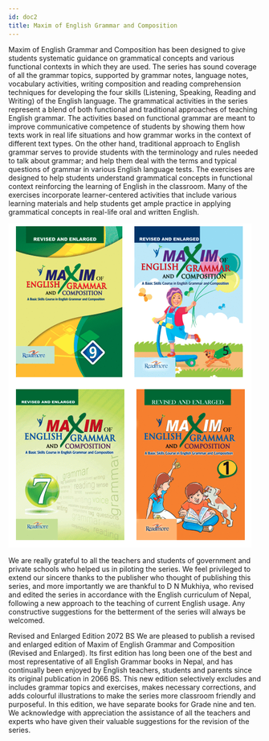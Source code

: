 ```yaml
---
id: doc2
title: Maxim of English Grammar and Composition
---
```


Maxim of English Grammar and Composition has been designed to give students systematic guidance on grammatical concepts and various functional contexts in which they are used. The series has sound coverage of all the grammar topics, supported by grammar notes, language notes, vocabulary activities, writing composition and reading comprehension techniques for developing the four skills (Listening, Speaking, Reading and Writing) of the English language.
The grammatical activities in the series represent a blend of both functional and traditional approaches of teaching English grammar. The activities based on functional grammar are meant to improve communicative competence of students by showing them how texts work in real life situations and how grammar works in the context of different text types. On the other hand, traditional approach to English grammar serves to provide students with the terminology and rules needed to talk about grammar; and help them deal with the terms and typical questions of grammar in various English language tests.
The exercises are designed to help students understand grammatical concepts in functional context reinforcing the learning of English in the classroom. Many of the exercises incorporate learner-centered activities that include various learning materials and help students get ample practice in applying grammatical concepts in real-life oral and written English.

<p class="docsImage">
  <img src="maxim.png" alt="KINDERFUN-Series-for-Pre-primers" />
</p>

We are really grateful to all the teachers and students of government and private schools who helped us in piloting the series. We feel privileged to extend our sincere thanks to the publisher who thought of publishing this series, and more importantly we are thankful to D N Mukhiya, who revised and edited the series in accordance with the English curriculum of Nepal, following a new approach to the teaching of current English usage.
Any constructive suggestions for the betterment of the series will always be welcomed.

Revised and Enlarged Edition 2072 BS
We are pleased to publish a revised and enlarged edition of Maxim of English Grammar and Composition (Revised and Enlarged). Its first edition has long been one of the best and most representative of all English Grammar books in Nepal, and has continually been enjoyed by English teachers, students and parents since its original publication in 2066 BS. This new edition selectively excludes and includes grammar topics and exercises, makes necessary corrections, and adds colourful illustrations to make the series more classroom friendly and purposeful. In this edition, we have separate books for Grade nine and ten. We acknowledge with appreciation the assistance of all the teachers and experts who have given their valuable suggestions for the revision of the series.
